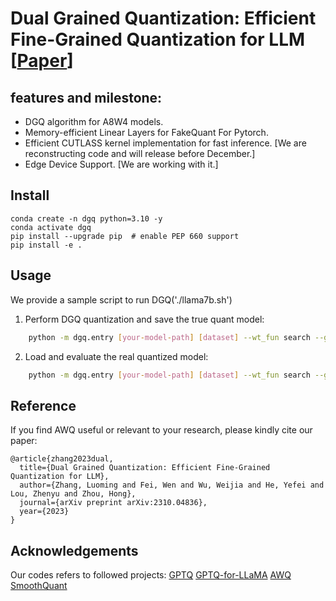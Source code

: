 # Dual Grained Quantization: Efficient Fine-Grained Quantization for LLM [[Paper](https://arxiv.org/abs/2310.04836)]

## features and milestone:
- DGQ algorithm for A8W4 models.
- Memory-efficient Linear Layers for FakeQuant For Pytorch.
- Efficient CUTLASS kernel implementation for fast inference. [We are reconstructing code and will release before December.]
- Edge Device Support. [We are working with it.]


## Install 
```
conda create -n dgq python=3.10 -y
conda activate dgq
pip install --upgrade pip  # enable PEP 660 support
pip install -e .
```

## Usage

We provide a sample script to run DGQ('./llama7b.sh')

1. Perform DGQ quantization and save the true quant model:
```bash
	python -m dgq.entry [your-model-path] [dataset] --wt_fun search --groupsize 128 --wbits 4 --smoothquant --w4w8 --kvquant --save_safetensors [path-to-save]
```
2. Load and evaluate the real quantized model:
```bash
	python -m dgq.entry [your-model-path] [dataset] --wt_fun search --groupsize 128 --wbits 4 --smoothquant --w4w8 --kvquant --load [path-to-save] --eval
```

## Reference

If you find AWQ useful or relevant to your research, please kindly cite our paper:

```
@article{zhang2023dual,
  title={Dual Grained Quantization: Efficient Fine-Grained Quantization for LLM},
  author={Zhang, Luoming and Fei, Wen and Wu, Weijia and He, Yefei and Lou, Zhenyu and Zhou, Hong},
  journal={arXiv preprint arXiv:2310.04836},
  year={2023}
}
```

## Acknowledgements

Our codes refers to followed projects:
[GPTQ](https://github.com/IST-DASLab/gptq)
[GPTQ-for-LLaMA](https://github.com/qwopqwop200/GPTQ-for-LLaMa/)
[AWQ](https://github.com/mit-han-lab/llm-awq)
[SmoothQuant](https://github.com/mit-han-lab/smoothquant)